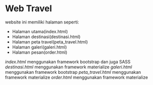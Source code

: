 # Web Travel 

  website ini memiliki halaman seperti:
  - Halaman utama(index.html)
  - Halaman destinasi(destinasi.html)
  - Halaman peta travel(peta_travel.html)
  - Halaman galeri(galeri.html)
  - Halaman pesan(order.html)

  
  *index.html* menggunakan framework bootstrap dan juga SASS
  *destinasi.html* menggunakan framework materialize
  *galeri.html* menggunakan framework bootstrap
  *peta_travel.html* menggunakan framework materialize
  *order.html* menggunakan framework materialize
